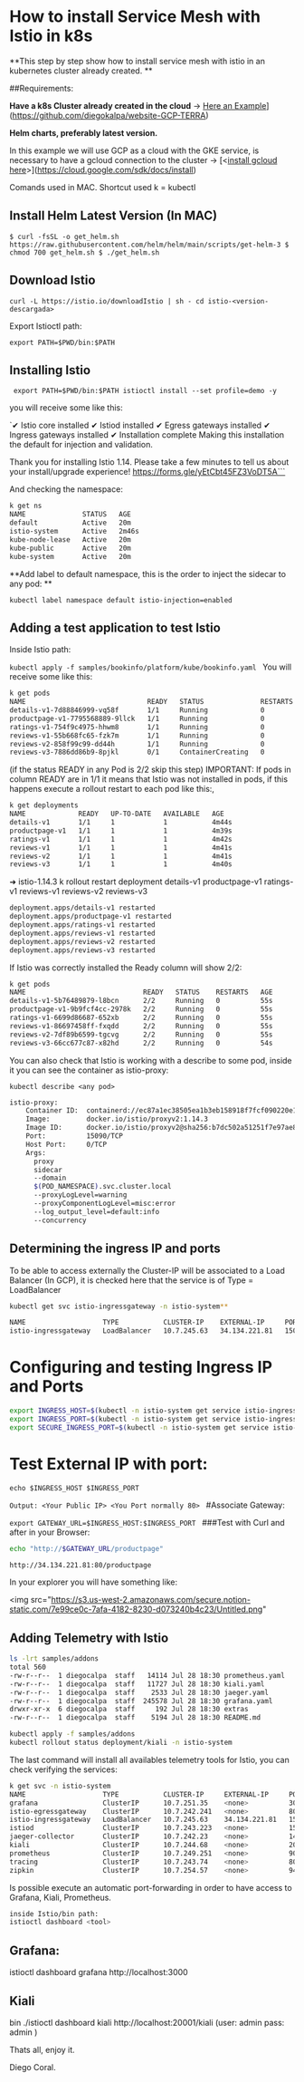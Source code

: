 # How to install Service Mesh with Istio in k8s

**This step by step show how to install service mesh with istio in an kubernetes cluster already created.
**

##Requirements:

**Have a k8s Cluster already created in the cloud** → [Here an Example](https://github.com/diegokalpa/website-GCP-TERRA "Here an Example")](https://github.com/diegokalpa/website-GCP-TERRA)

**Helm charts, preferably latest version.**

In this example we will use GCP as a cloud with the GKE service,  is necessary to have a gcloud connection to the cluster → [<[install gcloud here](https://cloud.google.com/sdk/docs/install "install gcloud here")>](https://cloud.google.com/sdk/docs/install)

Comands used in MAC.
Shortcut used k = kubectl

## Install Helm Latest Version (In MAC)

`$ curl -fsSL -o get_helm.sh https://raw.githubusercontent.com/helm/helm/main/scripts/get-helm-3
$ chmod 700 get_helm.sh
$ ./get_helm.sh`

## Download Istio

`curl -L https://istio.io/downloadIstio | sh -
cd istio-<version-descargada>`

Export Istioctl path:

`export PATH=$PWD/bin:$PATH`

## Installing Istio
`
export PATH=$PWD/bin:$PATH
istioctl install --set profile=demo -y`

you will receive some like this:

`✔ Istio core installed
✔ Istiod installed
✔ Egress gateways installed
✔ Ingress gateways installed
✔ Installation complete                                                                                                                        Making this installation the default for injection and validation.

Thank you for installing Istio 1.14.  Please take a few minutes to tell us about your install/upgrade experience!  https://forms.gle/yEtCbt45FZ3VoDT5A```

And checking the namespace:

```bash
k get ns
NAME              STATUS   AGE
default           Active   20m
istio-system      Active   2m46s
kube-node-lease   Active   20m
kube-public       Active   20m
kube-system       Active   20m
```

**Add label to default namespace, this is the order to inject the sidecar to any pod:
**

`kubectl label namespace default istio-injection=enabled
`
## Adding a test application to test Istio

Inside Istio path:

`kubectl apply -f samples/bookinfo/platform/kube/bookinfo.yaml
`
You will receive some like this:

```bash
k get pods
NAME                              READY   STATUS              RESTARTS   AGE
details-v1-7d88846999-vq58f       1/1     Running             0          56s
productpage-v1-7795568889-9llck   1/1     Running             0          51s
ratings-v1-754f9c4975-hhwm8       1/1     Running             0          54s
reviews-v1-55b668fc65-fzk7m       1/1     Running             0          53s
reviews-v2-858f99c99-dd44h        1/1     Running             0          53s
reviews-v3-7886dd86b9-8pjkl       0/1     ContainerCreating   0          52s

```
(if the status READY in any Pod is 2/2 skip this step)
IMPORTANT: If pods in column READY are in 1/1 it means that Istio was not installed in pods, if this happens execute a rollout restart to each pod like this:, 

```bash
k get deployments
NAME             READY   UP-TO-DATE   AVAILABLE   AGE
details-v1       1/1     1            1           4m44s
productpage-v1   1/1     1            1           4m39s
ratings-v1       1/1     1            1           4m42s
reviews-v1       1/1     1            1           4m41s
reviews-v2       1/1     1            1           4m41s
reviews-v3       1/1     1            1           4m40s
```

➜  istio-1.14.3 k rollout restart deployment details-v1 productpage-v1 ratings-v1 reviews-v1 reviews-v2 reviews-v3

```bash
deployment.apps/details-v1 restarted
deployment.apps/productpage-v1 restarted
deployment.apps/ratings-v1 restarted
deployment.apps/reviews-v1 restarted
deployment.apps/reviews-v2 restarted
deployment.apps/reviews-v3 restarted
```

If Istio was correctly installed the Ready column will show 2/2:

```bash
k get pods
NAME                             READY   STATUS    RESTARTS   AGE
details-v1-5b76489879-l8bcn      2/2     Running   0          55s
productpage-v1-9b9fcf4cc-2978k   2/2     Running   0          55s
ratings-v1-6699d86687-652xb      2/2     Running   0          55s
reviews-v1-86697458ff-fxqdd      2/2     Running   0          55s
reviews-v2-7df89b6599-tgcvg      2/2     Running   0          55s
reviews-v3-66cc677c87-x82hd      2/2     Running   0          54s
```

You can also check that Istio is working with a describe to some pod, inside it you can see the container as istio-proxy:

`kubectl describe <any pod> 
`
```bash
istio-proxy:
    Container ID:  containerd://ec87a1ec38505ea1b3eb158918f7fcf090220e143bf52245f10b397ad38d24e2
    Image:         docker.io/istio/proxyv2:1.14.3
    Image ID:      docker.io/istio/proxyv2@sha256:b7dc502a51251f7e97ae849382177ebd0ab19668e40f49d6bab5048debfefd48
    Port:          15090/TCP
    Host Port:     0/TCP
    Args:
      proxy
      sidecar
      --domain
      $(POD_NAMESPACE).svc.cluster.local
      --proxyLogLevel=warning
      --proxyComponentLogLevel=misc:error
      --log_output_level=default:info
      --concurrency
```


## Determining the ingress IP and ports

To be able to access externally the Cluster-IP will be associated to a Load Balancer (In GCP), it is checked here that the service is of Type = LoadBalancer

```bash
kubectl get svc istio-ingressgateway -n istio-system**

NAME                   TYPE           CLUSTER-IP    EXTERNAL-IP     PORT(S)                                                                      AGE
istio-ingressgateway   LoadBalancer   10.7.245.63   34.134.221.81   15021:31527/TCP,80:31766/TCP,443:31665/TCP,31400:30649/TCP,15443:31076/TCP   32m
```

# Configuring and testing Ingress IP and Ports 

```bash
export INGRESS_HOST=$(kubectl -n istio-system get service istio-ingressgateway -o jsonpath='{.status.loadBalancer.ingress[0].ip}')
export INGRESS_PORT=$(kubectl -n istio-system get service istio-ingressgateway -o jsonpath='{.spec.ports[?(@.name=="http2")].port}')
export SECURE_INGRESS_PORT=$(kubectl -n istio-system get service istio-ingressgateway -o jsonpath='{.spec.ports[?(@.name=="https")].port}')
```

# Test External IP with port:

`echo $INGRESS_HOST $INGRESS_PORT
`

`Output: <Your Public IP> <You Port normally 80>
`
#Associate Gateway:

`export GATEWAY_URL=$INGRESS_HOST:$INGRESS_PORT
`
###Test with Curl and after in your Browser:

```bash
echo "http://$GATEWAY_URL/productpage"

http://34.134.221.81:80/productpage
```

In your explorer you will have  something like:

<img src="https://s3.us-west-2.amazonaws.com/secure.notion-static.com/7e99ce0c-7afa-4182-8230-d073240b4c23/Untitled.png"

## Adding Telemetry with Istio

```bash
ls -lrt samples/addons
total 560
-rw-r--r--  1 diegocalpa  staff   14114 Jul 28 18:30 prometheus.yaml
-rw-r--r--  1 diegocalpa  staff   11727 Jul 28 18:30 kiali.yaml
-rw-r--r--  1 diegocalpa  staff    2533 Jul 28 18:30 jaeger.yaml
-rw-r--r--  1 diegocalpa  staff  245578 Jul 28 18:30 grafana.yaml
drwxr-xr-x  6 diegocalpa  staff     192 Jul 28 18:30 extras
-rw-r--r--  1 diegocalpa  staff    5194 Jul 28 18:30 README.md

kubectl apply -f samples/addons
kubectl rollout status deployment/kiali -n istio-system
```

The last command will install all availables telemetry tools for Istio, you can check verifying the services:

```bash
k get svc -n istio-system
NAME                   TYPE           CLUSTER-IP     EXTERNAL-IP     PORT(S)                                                                      AGE
grafana                ClusterIP      10.7.251.35    <none>          3000/TCP                                                                     80s
istio-egressgateway    ClusterIP      10.7.242.241   <none>          80/TCP,443/TCP                                                               45m
istio-ingressgateway   LoadBalancer   10.7.245.63    34.134.221.81   15021:31527/TCP,80:31766/TCP,443:31665/TCP,31400:30649/TCP,15443:31076/TCP   45m
istiod                 ClusterIP      10.7.243.223   <none>          15010/TCP,15012/TCP,443/TCP,15014/TCP                                        46m
jaeger-collector       ClusterIP      10.7.242.23    <none>          14268/TCP,14250/TCP,9411/TCP                                                 73s
kiali                  ClusterIP      10.7.244.68    <none>          20001/TCP,9090/TCP                                                           68s
prometheus             ClusterIP      10.7.249.251   <none>          9090/TCP                                                                     65s
tracing                ClusterIP      10.7.243.74    <none>          80/TCP,16685/TCP                                                             74s
zipkin                 ClusterIP      10.7.254.57    <none>          9411/TCP

```

Is possible execute an automatic port-forwarding in order to have access to Grafana, Kiali, Prometheus.

```bash
inside Istio/bin path:
istioctl dashboard <tool>
```

## Grafana:

istioctl dashboard grafana
http://localhost:3000


## Kiali

bin ./istioctl dashboard kiali
http://localhost:20001/kiali (user: admin pass: admin )


Thats all, enjoy it.

Diego Coral.
